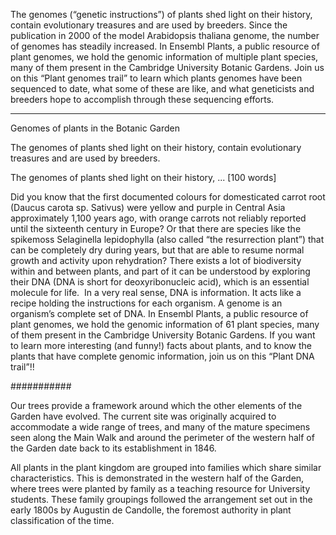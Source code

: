 The genomes (“genetic instructions”) of plants shed light on their history, contain evolutionary treasures and are used by breeders. 
Since the publication in 2000 of the model Arabidopsis thaliana genome, the number of genomes has steadily increased. In Ensembl Plants, a public resource of plant genomes, we hold the genomic information of multiple plant species, many of them present in the Cambridge University Botanic Gardens.
Join us on this “Plant genomes trail” to learn which plants genomes have been sequenced to date, what some of these are like, and what geneticists and breeders hope to accomplish through these sequencing efforts.


---------------------------------------------------------------------------
Genomes of plants in the Botanic Garden

The genomes of plants shed light on their history, contain evolutionary treasures and are used by breeders.

The genomes of plants shed light on their history, ... [100 words]


Did you know that the first documented colours for domesticated carrot root (Daucus carota sp. Sativus) were yellow and purple in Central Asia approximately 1,100 years ago, with orange carrots not reliably reported until the sixteenth century in Europe? Or that there are species like the spikemoss Selaginella lepidophylla (also called “the resurrection plant”) that can be completely dry during years, but that are able to resume normal growth and activity upon rehydration?
There exists a lot of biodiversity within and between plants, and part of it can be understood by exploring their DNA (DNA is short for deoxyribonucleic acid), which is an essential molecule for life.  In a very real sense, DNA is information. It acts like a recipe holding the instructions for each organism. A genome is an organism’s complete set of DNA.
In Ensembl Plants, a public resource of plant genomes, we hold the genomic information of 61 plant species, many of them present in the Cambridge University Botanic Gardens.
If you want to learn more interesting (and funny!) facts about plants, and to know the plants that have complete genomic information, join us on this “Plant DNA trail”!!

###########

Our trees provide a framework around which the other elements of the Garden have evolved. The current site was originally acquired to accommodate a wide range of trees, and many of the mature specimens seen along the Main Walk and around the perimeter of the western half of the Garden date back to its establishment in 1846. 

All plants in the plant kingdom are grouped into families which share similar characteristics. This is demonstrated in the western half of the Garden, where trees were planted by family as a teaching resource for University students. These family groupings followed the arrangement set out in the early 1800s by Augustin de Candolle, the foremost authority in plant classification of the time.

